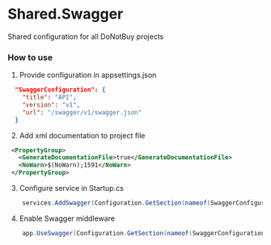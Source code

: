 # Shared.Swagger

Shared configuration for all DoNotBuy projects

### How to use
1. Provide configuration in appsettings.json
```json
  "SwaggerConfiguration": {
    "title": "API",
    "version": "v1",
    "url": "/swagger/v1/swagger.json"
  }
 ````
 2. Add xml documentation to project file
 ```xml
  <PropertyGroup>
    <GenerateDocumentationFile>true</GenerateDocumentationFile>
    <NoWarn>$(NoWarn);1591</NoWarn>
  </PropertyGroup>
```
3. Configure service in Startup.cs
```csharp
    services.AddSwagger(Configuration.GetSection(nameof(SwaggerConfiguration)).Get<SwaggerConfiguration>());
```
4. Enable Swagger middleware 
```csharp
    app.UseSwagger(Configuration.GetSection(nameof(SwaggerConfiguration)).Get<SwaggerConfiguration>());
```

